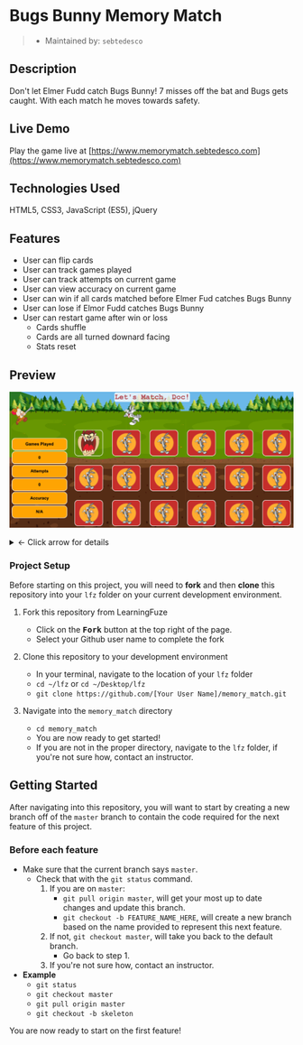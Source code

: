# Bugs Bunny Memory Match

> - Maintained by: `sebtedesco`

## Description

Don't let Elmer Fudd catch Bugs Bunny! 7 misses off the bat and Bugs gets caught. With each match he moves towards safety.

## Live Demo

Play the game live at [https://www.memorymatch.sebtedesco.com](https://www.memorymatch.sebtedesco.com)

## Technologies Used

HTML5, CSS3, JavaScript (ES5), jQuery

## Features
- User can flip cards
- User can track games played
- User can track attempts on current game
- User can view accuracy on current game
- User can win if all cards matched before Elmer Fud catches Bugs Bunny
- User can lose if Elmor Fudd catches Bugs Bunny
- User can restart game after win or loss
    - Cards shuffle
    - Cards are all turned downard facing
    - Stats reset

## Preview

![Memory Match](preview.gif)
<details>
<summary> &#8592; Click arrow for details</summary>

1. Memory match is a matching game in which a player attempts to match the images contained on "playing cards".
2. There are a total of 18 cards:
    - Each card contains 1 of 9 images
    - There are two of each image allowing for 9 total matches
3. The following stats are tracked:
    - Total number of games played
    - Total number of matches for the current game
    - The accuracy of the players attempts to match the cards in relation to the current game (as a percentage)
4. The cards are displayed face down and "flip" over when they are clicked.
5. Two cards can be flipped each round.
6. If the images of the two cards which are flipped over match:
    - The cards remain flipped over and the player gets 1 point for the match
    - 1 point is added to the total number of attempted matches.
    - The player's accuracy is updated
7. If the two flipped over cards do not match:
    - The cards are flipped back over
    - 1 is added to the total number of attempts
    - The players accuracy is updated
    - The player must choose two cards again to continue searching for a match.
8. After each turn, stats are displayed, including:
    - The total number of matches made
    - The accuracy calculated from the total number of matches and total number of attempts
9. Once all 9 cards have been matched:
    - A modal is shown to the player telling them they have won.
    - A button is provided which can reset the game by clicking on it.
10. Resetting the game performs the following actions:
    - All cards are flipped back over
    - The number of games played is increased
    - The total number of matches are reset
    - The accuracy percentage is reset to 0%
11. For a bonus challenge in the initial build
    - Create the cards dynamically
    - Shuffle the cards every time the game is reset
    - DO NOT PERFORM THIS PRIOR TO THE COMPLETION OF MVP
        - The "boss" will not be happy...
</details>

### Project Setup

Before starting on this project, you will need to **fork** and then **clone** this repository into your `lfz` folder on your current development environment.

1. Fork this repository from LearningFuze
    - Click on the <kbd>**Fork**</kbd> button at the top right of the page.
    - Select your Github user name to complete the fork

2. Clone this repository to your development environment
    - In your terminal, navigate to the location of your `lfz` folder
    - `cd ~/lfz` or `cd ~/Desktop/lfz`
    - `git clone https://github.com/[Your User Name]/memory_match.git`

3. Navigate into the `memory_match` directory
    - `cd memory_match`
    - You are now ready to get started!
    - If you are not in the proper directory, navigate to the `lfz` folder, if you're not sure how, contact an instructor.

## Getting Started

After navigating into this repository, you will want to start by creating a new branch off of the `master` branch to contain the code required for the next feature of this project.

### Before each feature

- Make sure that the current branch says `master`.
  - Check that with the `git status` command.
    1. If you are on `master`:
       - `git pull origin master`, will get your most up to date changes and update this branch.
       - `git checkout -b FEATURE_NAME_HERE`, will create a new branch based on the name provided to represent this next feature.
    2. If not, `git checkout master`, will take you back to the default branch.
       - Go back to step 1.
    3. If you're not sure how, contact an instructor.
- **Example**
  - `git status`
  - `git checkout master`
  - `git pull origin master`
  - `git checkout -b skeleton`

You are now ready to start on the first feature!
